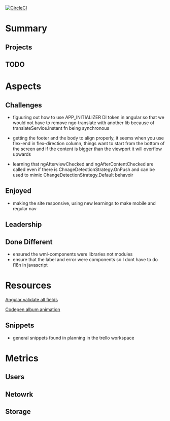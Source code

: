 [![CircleCI](https://dl.circleci.com/status-badge/img/gh/MichaelOdumosu57/portfolio_v2/tree/master.svg?style=svg)](https://dl.circleci.com/status-badge/redirect/gh/MichaelOdumosu57/portfolio_v2/tree/master)


# Summary

## Projects

## TODO

# Aspects

## Challenges
* figuuring out how to use APP_INITIALIZER DI token in angular so that we would not have to remove ngx-translate with another lib because of translateService.instant fn being synchronous 

* getting the footer and the body to align properly, it seems when you use flex-end in flex-direction column, things want to start from the bottom of the screen and if the content is bigger than the viewport it will overflow upwards

* learning that ngAfterviewChecked and ngAfterContentChecked are called even if there is ChnageDetectionStrategy.OnPush and can be used to mimic ChangeDetectionStrategy.Default behavoir

## Enjoyed
* making the site responsive, using new learnings to make mobile and regular nav


## Leadership

## Done Different
* ensured the wml-components were libraries not modules
* ensure that the label and error were components so I dont have to do i18n in javascript








# Resources

[Angular validate all fields](https://loiane.com/2017/08/angular-reactive-forms-trigger-validation-on-submit/)

[Codepen album animation](https://codepen.io/maxew33/pen/yLMzgZe)
## Snippets
* general snippets found in planning in the trello workspace



# Metrics

## Users

## Netowrk

## Storage














